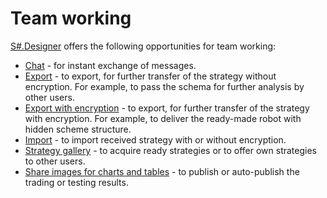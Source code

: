 # Team working

[S\#.Designer](Designer.md) offers the following opportunities for team working:

- [Chat](Designer_Chat.md) \- for instant exchange of messages.
- [Export](Designer_Export_strategies.md) \- to export, for further transfer of the strategy without encryption. For example, to pass the schema for further analysis by other users.
- [Export with encryption](Designer_Encryption.md) \- to export, for further transfer of the strategy with encryption. For example, to deliver the ready\-made robot with hidden scheme structure.
- [Import](Designer_Import_strategies.md) \- to import received strategy with or without encryption.
- [Strategy gallery](Designer_Gallery_of_strategies.md) \- to acquire ready strategies or to offer own strategies to other users.
- [Share images for charts and tables](Designer_publish.md) \- to publish or auto\-publish the trading or testing results.

